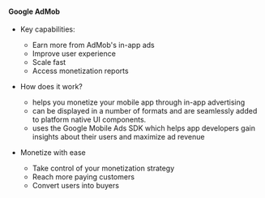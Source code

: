 #### Google AdMob
* Key capabilities:
    * Earn more from AdMob's in-app ads
    * Improve user experience
    * Scale fast	
    * Access monetization reports
* How does it work?
    * helps you monetize your mobile app through in-app advertising
    * can be displayed in a number of formats and are seamlessly added to platform native UI components.
    *  uses the Google Mobile Ads SDK which helps app developers gain insights about their users and maximize ad revenue

* Monetize with ease
    * Take control of your monetization strategy
    * Reach more paying customers
    * Convert users into buyers

